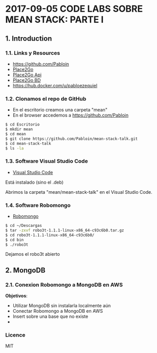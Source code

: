 # 2017-09-05 CODE LABS SOBRE MEAN STACK: PARTE I


## 1. Introduction

### 1.1. Links y Resources

- https://github.com/Pabloin
- [Place2Go]
- [Place2Go Api]
- [Place2Go BD]
- https://hub.docker.com/u/pabloezequiel


### 1.2. Clonamos el repo de GitHub 

- En el escritorio creamos una carpeta "mean"
- En el browser accedemos a https://github.com/Pabloin

```sh
$ cd Escritorio
$ mkdir mean
$ cd mean
$ git clone https://github.com/Pabloin/mean-stack-talk.git
$ cd mean-stack-talk
$ ls -la
```

### 1.3. Software Visual Studio Code

- [Visual Studio Code](https://code.visualstudio.com) 

Está instalado (sino el .deb)

Abrimos la carpeta "mean/mean-stack-talk" en el Visual Studio Code.


### 1.4. Software Robomongo

- [Robomongo](https://robomongo.org)

```sh
$ cd ~/Descargas
$ tar -zxvf robo3t-1.1.1-linux-x86_64-c93c6b0.tar.gz 
$ cd robo3t-1.1.1-linux-x86_64-c93c6b0/ 
$ cd bin 
$ ./robo3t
```
Dejamos el robo3t abierto


## 2. MongoDB

### 2.1. Conexion Robomongo a MongoDB en AWS

**Objetivos**:
- Utilizar MongoDB sin instalarla localmente aún
- Conectar Robomongo a MongoDB en AWS
- Insert sobre una base que no existe
- 





### Licence

MIT




[Visual Studio Code]: <https://code.visualstudio.com>
[Robomongo]: <https://robomongo.org>
[Place2Go]: <http://54.68.83.6:4200>
[Place2Go Api]: <http://54.68.83.6:3000>
[Place2Go BD]: <54.68.83.6:27017>
